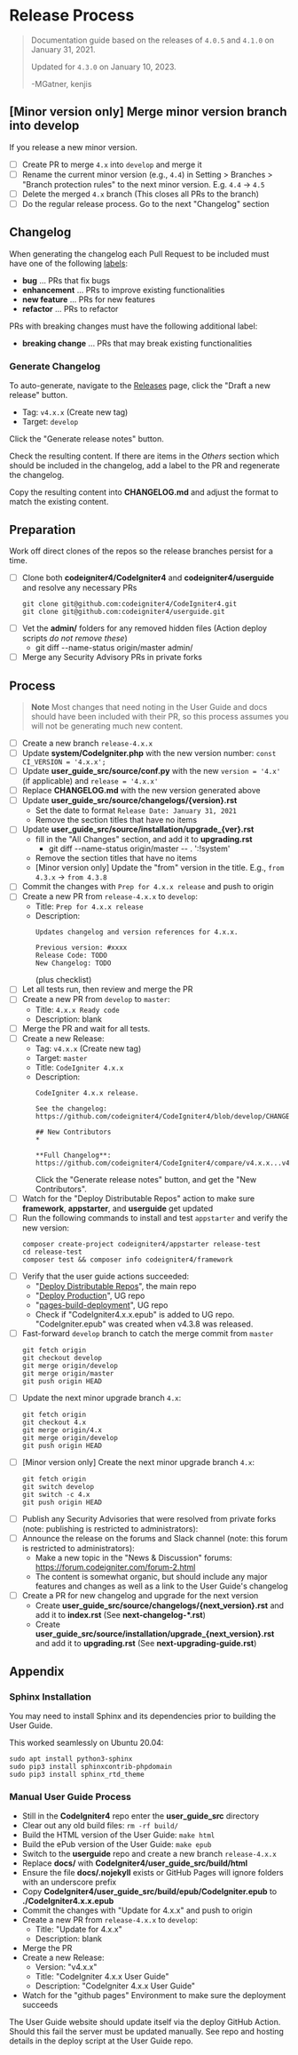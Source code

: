 # Release Process

> Documentation guide based on the releases of `4.0.5` and `4.1.0` on January 31, 2021.
>
> Updated for `4.3.0` on January 10, 2023.
>
> -MGatner, kenjis

## [Minor version only] Merge minor version branch into develop

If you release a new minor version.

* [ ] Create PR to merge `4.x` into `develop` and merge it
* [ ] Rename the current minor version (e.g., `4.4`) in Setting > Branches >
  "Branch protection rules" to the next minor version. E.g. `4.4` → `4.5`
* [ ] Delete the merged `4.x` branch (This closes all PRs to the branch)
* [ ] Do the regular release process. Go to the next "Changelog" section

## Changelog

When generating the changelog each Pull Request to be included must have one of
the following [labels](https://github.com/codeigniter4/CodeIgniter4/labels):
- **bug** ... PRs that fix bugs
- **enhancement** ... PRs to improve existing functionalities
- **new feature** ... PRs for new features
- **refactor** ... PRs to refactor

PRs with breaking changes must have the following additional label:
- **breaking change** ... PRs that may break existing functionalities

### Generate Changelog

To auto-generate, navigate to the
[Releases](https://github.com/codeigniter4/CodeIgniter4/releases) page,
click the "Draft a new release" button.

* Tag: `v4.x.x` (Create new tag)
* Target: `develop`

Click the "Generate release notes" button.

Check the resulting content. If there are items in the *Others* section which
should be included in the changelog, add a label to the PR and regenerate
the changelog.

Copy the resulting content into **CHANGELOG.md** and adjust the format to match
the existing content.

## Preparation

Work off direct clones of the repos so the release branches persist for a time.

* [ ] Clone both **codeigniter4/CodeIgniter4** and **codeigniter4/userguide** and
  resolve any necessary PRs
    ```console
    git clone git@github.com:codeigniter4/CodeIgniter4.git
    git clone git@github.com:codeigniter4/userguide.git
    ```
* [ ] Vet the **admin/** folders for any removed hidden files (Action deploy scripts
  *do not remove these*)
  * git diff --name-status origin/master admin/
* [ ] Merge any Security Advisory PRs in private forks

## Process

> **Note** Most changes that need noting in the User Guide and docs should have
> been included with their PR, so this process assumes you will not be
> generating much new content.

* [ ] Create a new branch `release-4.x.x`
* [ ] Update **system/CodeIgniter.php** with the new version number:
  `const CI_VERSION = '4.x.x';`
* [ ] Update **user_guide_src/source/conf.py** with the new `version = '4.x'` (if applicable)
  and `release = '4.x.x'`
* [ ] Replace **CHANGELOG.md** with the new version generated above
* [ ] Update **user_guide_src/source/changelogs/{version}.rst**
  * Set the date to format `Release Date: January 31, 2021`
  * Remove the section titles that have no items
* [ ] Update **user_guide_src/source/installation/upgrade_{ver}.rst**
  * fill in the "All Changes" section, and add it to **upgrading.rst**
    * git diff --name-status origin/master -- . ':!system'
  * Remove the section titles that have no items
  * [Minor version only] Update the "from" version in the title. E.g., `from 4.3.x` → `from 4.3.8`
* [ ] Commit the changes with `Prep for 4.x.x release` and push to origin
* [ ] Create a new PR from `release-4.x.x` to `develop`:
  * Title: `Prep for 4.x.x release`
  * Description:
    ```
    Updates changelog and version references for 4.x.x.

    Previous version: #xxxx
    Release Code: TODO
    New Changelog: TODO
    ```
    (plus checklist)
* [ ] Let all tests run, then review and merge the PR
* [ ] Create a new PR from `develop` to `master`:
  * Title: `4.x.x Ready code`
  * Description: blank
* [ ] Merge the PR and wait for all tests.
* [ ] Create a new Release:
  * Tag: `v4.x.x` (Create new tag)
  * Target: `master`
  * Title: `CodeIgniter 4.x.x`
  * Description:
    ```
    CodeIgniter 4.x.x release.

    See the changelog: https://github.com/codeigniter4/CodeIgniter4/blob/develop/CHANGELOG.md

    ## New Contributors
    *

    **Full Changelog**: https://github.com/codeigniter4/CodeIgniter4/compare/v4.x.x...v4.x.x
    ```
    Click the "Generate release notes" button, and get the "New Contributors".
* [ ] Watch for the "Deploy Distributable Repos" action to make sure **framework**,
  **appstarter**, and **userguide** get updated
* [ ] Run the following commands to install and test `appstarter` and verify the new
  version:
    ```console
    composer create-project codeigniter4/appstarter release-test
    cd release-test
    composer test && composer info codeigniter4/framework
    ```
* [ ] Verify that the user guide actions succeeded:
  * "[Deploy Distributable Repos](https://github.com/codeigniter4/CodeIgniter4/actions/workflows/deploy-distributables.yml)", the main repo
  * "[Deploy Production](https://github.com/codeigniter4/userguide/actions/workflows/deploy.yml)", UG repo
  * "[pages-build-deployment](https://github.com/codeigniter4/userguide/actions/workflows/pages/pages-build-deployment)", UG repo
  * Check if "CodeIgniter4.x.x.epub" is added to UG repo. "CodeIgniter.epub" was
    created when v4.3.8 was released.
* [ ] Fast-forward `develop` branch to catch the merge commit from `master`
    ```console
    git fetch origin
    git checkout develop
    git merge origin/develop
    git merge origin/master
    git push origin HEAD
    ```
* [ ] Update the next minor upgrade branch `4.x`:
    ```console
    git fetch origin
    git checkout 4.x
    git merge origin/4.x
    git merge origin/develop
    git push origin HEAD
    ```
* [ ] [Minor version only] Create the next minor upgrade branch `4.x`:
    ```console
    git fetch origin
    git switch develop
    git switch -c 4.x
    git push origin HEAD
    ```
* [ ] Publish any Security Advisories that were resolved from private forks
  (note: publishing is restricted to administrators):
* [ ] Announce the release on the forums and Slack channel
  (note: this forum is restricted to administrators):
  * Make a new topic in the "News & Discussion" forums:
    https://forum.codeigniter.com/forum-2.html
  * The content is somewhat organic, but should include any major features and
    changes as well as a link to the User Guide's changelog
* [ ] Create a PR for new changelog and upgrade for the next version
  * Create **user_guide_src/source/changelogs/{next_version}.rst** and add it to
    **index.rst** (See **next-changelog-*.rst**)
  * Create **user_guide_src/source/installation/upgrade_{next_version}.rst** and add it to
    **upgrading.rst** (See **next-upgrading-guide.rst**)

## Appendix

### Sphinx Installation

You may need to install Sphinx and its dependencies prior to building the User
Guide.

This worked seamlessly on Ubuntu 20.04:
```console
sudo apt install python3-sphinx
sudo pip3 install sphinxcontrib-phpdomain
sudo pip3 install sphinx_rtd_theme
```

### Manual User Guide Process

* Still in the **CodeIgniter4** repo enter the **user_guide_src** directory
* Clear out any old build files: `rm -rf build/`
* Build the HTML version of the User Guide: `make html`
* Build the ePub version of the User Guide: `make epub`
* Switch to the **userguide** repo and create a new branch `release-4.x.x`
* Replace **docs/** with **CodeIgniter4/user_guide_src/build/html**
* Ensure the file **docs/.nojekyll** exists or GitHub Pages will ignore folders
  with an underscore prefix
* Copy **CodeIgniter4/user_guide_src/build/epub/CodeIgniter.epub** to
  **./CodeIgniter4.x.x.epub**
* Commit the changes with "Update for 4.x.x" and push to origin
* Create a new PR from `release-4.x.x` to `develop`:
  * Title: "Update for 4.x.x"
  * Description: blank
* Merge the PR
* Create a new Release:
  * Version: "v4.x.x"
  * Title: "CodeIgniter 4.x.x User Guide"
  * Description: "CodeIgniter 4.x.x User Guide"
* Watch for the "github pages" Environment to make sure the deployment succeeds

The User Guide website should update itself via the deploy GitHub Action. Should
this fail the server must be updated manually. See repo and hosting details in
the deploy script at the User Guide repo.
